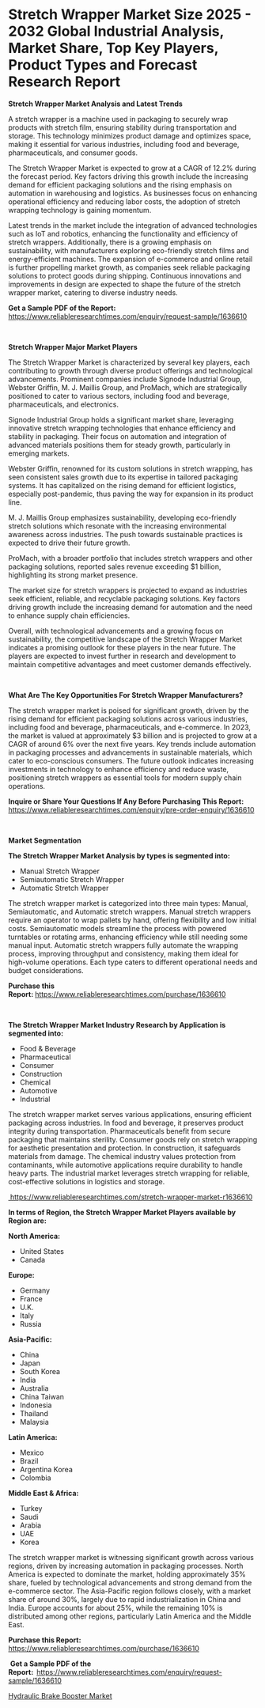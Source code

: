 <p><h1>Stretch Wrapper Market Size 2025 - 2032 Global Industrial Analysis, Market Share, Top Key Players, Product Types and Forecast Research Report</h1></p><p><strong>Stretch Wrapper Market Analysis and Latest Trends</strong></p>
<p><p>A stretch wrapper is a machine used in packaging to securely wrap products with stretch film, ensuring stability during transportation and storage. This technology minimizes product damage and optimizes space, making it essential for various industries, including food and beverage, pharmaceuticals, and consumer goods.</p><p>The Stretch Wrapper Market is expected to grow at a CAGR of 12.2% during the forecast period. Key factors driving this growth include the increasing demand for efficient packaging solutions and the rising emphasis on automation in warehousing and logistics. As businesses focus on enhancing operational efficiency and reducing labor costs, the adoption of stretch wrapping technology is gaining momentum.</p><p>Latest trends in the market include the integration of advanced technologies such as IoT and robotics, enhancing the functionality and efficiency of stretch wrappers. Additionally, there is a growing emphasis on sustainability, with manufacturers exploring eco-friendly stretch films and energy-efficient machines. The expansion of e-commerce and online retail is further propelling market growth, as companies seek reliable packaging solutions to protect goods during shipping. Continuous innovations and improvements in design are expected to shape the future of the stretch wrapper market, catering to diverse industry needs.</p></p>
<p><strong>Get a Sample PDF of the Report:&nbsp;</strong> <a href="https://www.reliableresearchtimes.com/enquiry/request-sample/1636610?utm_campaign=3004&utm_medium=2&utm_source=Github&utm_content=ia&utm_term=08042025&utm_id=stretch-wrapper">https://www.reliableresearchtimes.com/enquiry/request-sample/1636610</a></p>
<p>&nbsp;</p>
<p><strong>Stretch Wrapper Major Market Players</strong></p>
<p><p>The Stretch Wrapper Market is characterized by several key players, each contributing to growth through diverse product offerings and technological advancements. Prominent companies include Signode Industrial Group, Webster Griffin, M. J. Maillis Group, and ProMach, which are strategically positioned to cater to various sectors, including food and beverage, pharmaceuticals, and electronics.</p><p>Signode Industrial Group holds a significant market share, leveraging innovative stretch wrapping technologies that enhance efficiency and stability in packaging. Their focus on automation and integration of advanced materials positions them for steady growth, particularly in emerging markets. </p><p>Webster Griffin, renowned for its custom solutions in stretch wrapping, has seen consistent sales growth due to its expertise in tailored packaging systems. It has capitalized on the rising demand for efficient logistics, especially post-pandemic, thus paving the way for expansion in its product line.</p><p>M. J. Maillis Group emphasizes sustainability, developing eco-friendly stretch solutions which resonate with the increasing environmental awareness across industries. The push towards sustainable practices is expected to drive their future growth.</p><p>ProMach, with a broader portfolio that includes stretch wrappers and other packaging solutions, reported sales revenue exceeding $1 billion, highlighting its strong market presence. </p><p>The market size for stretch wrappers is projected to expand as industries seek efficient, reliable, and recyclable packaging solutions. Key factors driving growth include the increasing demand for automation and the need to enhance supply chain efficiencies.</p><p>Overall, with technological advancements and a growing focus on sustainability, the competitive landscape of the Stretch Wrapper Market indicates a promising outlook for these players in the near future. The players are expected to invest further in research and development to maintain competitive advantages and meet customer demands effectively.</p></p>
<p>&nbsp;</p>
<p><strong>What Are The Key Opportunities For Stretch Wrapper Manufacturers?</strong></p>
<p><p>The stretch wrapper market is poised for significant growth, driven by the rising demand for efficient packaging solutions across various industries, including food and beverage, pharmaceuticals, and e-commerce. In 2023, the market is valued at approximately $3 billion and is projected to grow at a CAGR of around 6% over the next five years. Key trends include automation in packaging processes and advancements in sustainable materials, which cater to eco-conscious consumers. The future outlook indicates increasing investments in technology to enhance efficiency and reduce waste, positioning stretch wrappers as essential tools for modern supply chain operations.</p></p>
<p><strong>Inquire or Share Your Questions If Any Before Purchasing This Report:</strong> <a href="https://www.reliableresearchtimes.com/enquiry/pre-order-enquiry/1636610?utm_campaign=3004&utm_medium=2&utm_source=Github&utm_content=ia&utm_term=08042025&utm_id=stretch-wrapper">https://www.reliableresearchtimes.com/enquiry/pre-order-enquiry/1636610</a></p>
<p>&nbsp;</p>
<p><strong>Market Segmentation</strong></p>
<p><strong>The Stretch Wrapper Market Analysis by types is segmented into:</strong></p>
<p><ul><li>Manual Stretch Wrapper</li><li>Semiautomatic Stretch Wrapper</li><li>Automatic Stretch Wrapper</li></ul></p>
<p><p>The stretch wrapper market is categorized into three main types: Manual, Semiautomatic, and Automatic stretch wrappers. Manual stretch wrappers require an operator to wrap pallets by hand, offering flexibility and low initial costs. Semiautomatic models streamline the process with powered turntables or rotating arms, enhancing efficiency while still needing some manual input. Automatic stretch wrappers fully automate the wrapping process, improving throughput and consistency, making them ideal for high-volume operations. Each type caters to different operational needs and budget considerations.</p></p>
<p><strong>Purchase this Report:&nbsp;</strong><a href="https://www.reliableresearchtimes.com/purchase/1636610?utm_campaign=3004&utm_medium=2&utm_source=Github&utm_content=ia&utm_term=08042025&utm_id=stretch-wrapper">https://www.reliableresearchtimes.com/purchase/1636610</a></p>
<p>&nbsp;</p>
<p><strong>The Stretch Wrapper Market Industry Research by Application is segmented into:</strong></p>
<p><ul><li>Food & Beverage</li><li>Pharmaceutical</li><li>Consumer</li><li>Construction</li><li>Chemical</li><li>Automotive</li><li>Industrial</li></ul></p>
<p><p>The stretch wrapper market serves various applications, ensuring efficient packaging across industries. In food and beverage, it preserves product integrity during transportation. Pharmaceuticals benefit from secure packaging that maintains sterility. Consumer goods rely on stretch wrapping for aesthetic presentation and protection. In construction, it safeguards materials from damage. The chemical industry values protection from contaminants, while automotive applications require durability to handle heavy parts. The industrial market leverages stretch wrapping for reliable, cost-effective solutions in logistics and storage.</p></p>
<p><a href="https://www.reliableresearchtimes.com/stretch-wrapper-market-r1636610?utm_campaign=3004&utm_medium=2&utm_source=Github&utm_content=ia&utm_term=08042025&utm_id=stretch-wrapper">&nbsp;https://www.reliableresearchtimes.com/stretch-wrapper-market-r1636610</a></p>
<p><strong>In terms of Region, the Stretch Wrapper Market Players available by Region are:</strong></p>
<p>
    <p> <strong> North America: </strong>
        <ul>
            <li>United States</li>
            <li>Canada</li>
        </ul>
        </p> 
    <p> <strong> Europe: </strong>
        <ul>
            <li>Germany</li>
            <li>France</li>
            <li>U.K.</li>
            <li>Italy</li>
            <li>Russia</li>
        </ul>
        </p> 
    <p> <strong> Asia-Pacific: </strong>
        <ul>
            <li>China</li>
            <li>Japan</li>
            <li>South Korea</li>
            <li>India</li>
            <li>Australia</li>
            <li>China Taiwan</li>
            <li>Indonesia</li>
            <li>Thailand</li>
            <li>Malaysia</li>
        </ul>
        </p> 
    <p> <strong> Latin America: </strong>
        <ul>
            <li>Mexico</li>
            <li>Brazil</li>
            <li>Argentina Korea</li>
            <li>Colombia</li>
        </ul>
        </p> 
    <p> <strong> Middle East & Africa: </strong>
        <ul>
            <li>Turkey</li>
            <li>Saudi</li>
            <li>Arabia</li>
            <li>UAE</li>
            <li>Korea</li>
        </ul>
    </p>
    </p>
<p><p>The stretch wrapper market is witnessing significant growth across various regions, driven by increasing automation in packaging processes. North America is expected to dominate the market, holding approximately 35% share, fueled by technological advancements and strong demand from the e-commerce sector. The Asia-Pacific region follows closely, with a market share of around 30%, largely due to rapid industrialization in China and India. Europe accounts for about 25%, while the remaining 10% is distributed among other regions, particularly Latin America and the Middle East.</p></p>
<p><strong>Purchase this Report: </strong><a href="https://www.reliableresearchtimes.com/purchase/1636610?utm_campaign=3004&utm_medium=2&utm_source=Github&utm_content=ia&utm_term=08042025&utm_id=stretch-wrapper">https://www.reliableresearchtimes.com/purchase/1636610</a></p>
<p>&nbsp;<strong>Get a Sample PDF of the Report:&nbsp;&nbsp;</strong><a href="https://www.reliableresearchtimes.com/enquiry/request-sample/1636610?utm_campaign=3004&utm_medium=2&utm_source=Github&utm_content=ia&utm_term=08042025&utm_id=stretch-wrapper">https://www.reliableresearchtimes.com/enquiry/request-sample/1636610</a></p>
<p><strong></strong></p>
<p><p><a href="https://github.com/djibenesha/Market-Research-Report-List-1/blob/main/hydraulic-brake-booster-market.md?utm_campaign=3004&utm_medium=2&utm_source=Github&utm_content=ia&utm_term=08042025&utm_id=stretch-wrapper">Hydraulic Brake Booster Market</a></p></p>